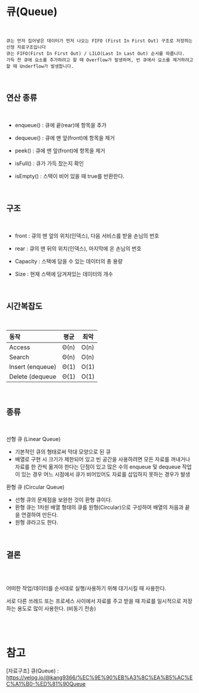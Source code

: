 # 큐(Queue)

<br/>

    큐는 먼저 집어넣은 데이터가 먼저 나오는 FIFO (First In First Out) 구조로 저장하는 선형 자료구조입니다
    큐는 FIFO(First In First Out) / LILO(Last In Last Out) 순서를 따릅니다.
    가득 찬 큐에 요소를 추가하려고 할 때 Overflow가 발생하며, 빈 큐에서 요소를 제거하려고 할 때 Underflow가 발생합니다.

<br/>
<h2><b>연산 종류</b></h2>
<br/>

- enqueue() : 큐에 끝(rear)에 항목을 추가

- dequeue() : 큐에 맨 앞(front)에 항목을 제거

- peek() : 큐에 맨 앞(front)에 항목을 제거

- isFull() : 큐가 가득 찼는지 확인

- isEmpty() : 스택이 비어 있을 때 true를 반환한다.

<br/>
<h2><b>구조</b></h2>
<br/>

- front : 큐의 맨 앞의 위치(인덱스), 다음 서비스를 받을 손님의 번호

- rear : 큐의 맨 뒤의 위치(인덱스), 마지막에 온 손님의 번호

- Capacity : 스택에 담을 수 있는 데이터의 총 용량

- Size : 현재 스택에 담겨져있는 데이터의 개수

<br/>
<h2><b>시간복잡도</b></h2>
<br/>

| 동작             | 평균 | 최악 |
| :--------------- | ---- | ---- |
| Access           | Θ(n) | O(n) |
| Search           | Θ(n) | O(n) |
| Insert (enqueue) | Θ(1) | O(1) |
| Delete (dequeue  | Θ(1) | O(1) |

<br/>
<h2><b>종류</b></h2>
<br/>

선형 큐 (Linear Queue)

- 기본적인 큐의 형태로써 막대 모양으로 된 큐
- 배열로 구현 시 크기가 제한되어 있고 빈 공간을 사용하려면 모든 자료를 꺼내거나 자료를 한 칸씩 옮겨야 한다는 단점이 있고 많은 수의 enqueue 및 dequeue 작업이 있는 경우 어느 시점에서 큐가 비어있어도 자료를 삽입하지 못하는 경우가 발생

환형 큐 (Circular Queue)

- 선형 큐의 문제점을 보완한 것이 환형 큐이다.
- 환형 큐는 1차원 배열 형태의 큐를 원형(Circular)으로 구성하여 배열의 처음과 끝을 연결하여 만든다.
- 원형 큐라고도 한다.

<br/>
<h2><b>결론</b></h2>
<br/><br/>

어떠한 작업/데이터를 순서대로 실행/사용하기 위해 대기시킬 때 사용한다.

서로 다른 쓰레드 또는 프로세스 사이에서 자료를 주고 받을 때 자료를 일시적으로 저장하는 용도로 많이 사용한다. (비동기 전송)

<br/><br/>

# 참고

[자료구조] 큐(Queue) : https://velog.io/@kang9366/%EC%9E%90%EB%A3%8C%EA%B5%AC%EC%A1%B0-%ED%81%90Queue
